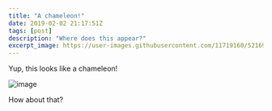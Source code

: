 ```yaml
---
title: "A chameleon!"
date: 2019-02-02 21:17:51Z
tags: [post]
description: "Where does this appear?"
excerpt_image: https://user-images.githubusercontent.com/11719160/52169470-e8410700-2730-11e9-91fe-ee8bad7517f2.png
---
```


Yup, this looks like a chameleon!

![image](https://user-images.githubusercontent.com/11719160/52169677-5935ee00-2734-11e9-9c22-a11c0d4288ba.png)

How about that?